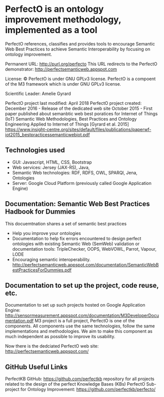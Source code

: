 # PerfectO is an ontology improvement methodology, implemented as a tool

PerfectO references, classifies and provides tools to encourage Semantic Web Best Practices to achieve Semantic Interoperability by focusing on ontology improvement.

Permanent URL: http://purl.org/perfecto 
This URL redirects to the PerfectO demonstrator:  http://perfectsemanticweb.appspot.com

License: © PerfectO is under GNU GPLv3 license. PerfectO is a compoent of the M3 framework which is under GNU GPLv3 license.

Scientific Leader: Amelie Gyrard


PerfectO project last modified: April 2018
PerfectO project created: 
December 2016 - Release of the dedicated web site
October 2015 - First paper published about semanbtic web best poratices for Internet of Things (IoT)
Semantic Web Methodologies, Best Practices and Ontology Engineering Applied to Internet of Things [Gyrard et al. 2015]
https://www.insight-centre.org/sites/default/files/publications/paperwf-iot2015_bestpracticessemanticwebiot.pdf

## Technologies used ##
- GUI: Javascript, HTML, CSS, Bootstrap
- Web services: Jersey (JAX-RS), Java,
- Semantic Web technologies: RDF, RDFS, OWL, SPARQl, Jena, Ontologies
- Server: Google Cloud Platform (previously called Google Application Engine)

## Documentation: Semantic Web Best Practices Hadbook for Dummies ##
This docuemtnation shares a set of semantic best practices
* Help you improve your ontologies
* Documentation to help fix errors encountered to design perfect ontologies
with existing Semantic Web (SemWeb) validation or documentation tools: TripleChecker, OOPS, WebVOWL, Parrot, Vapour, LODE
* Encouraging semantic interoperability.
http://perfectsemanticweb.appspot.com/documentation/SemanticWebBestPracticesForDummies.pdf

## Documentation to set up the project, code reuse, etc. ##
Documentation to set up such projects hosted on Google Application Engine:
http://sensormeasurement.appspot.com/documentation/M3DeveloperDocumentation.pdf
M3 project is a full project, PerfectO is one of the components.
All components use the same technologies, follow the same implementations and methodologies.
We aim to make this component as much independent as possible to improve its usability.

Now there is the dedciated PerfectO web site: http://perfectsemanticweb.appspot.com/

## GitHub Useful Links ##
PerfectKB GitHub:  https://github.com/perfectkb repository for all projects related to the design of the perfect Knowledge Bases (KBs)
PerfectO Sub-project for Ontology Improvement: https://github.com/perfectkb/perfecto/
